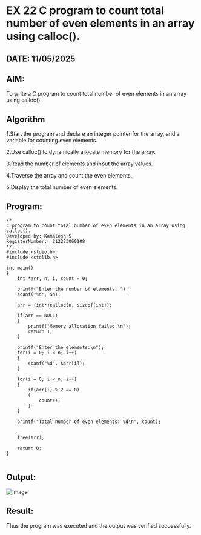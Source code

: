 # EX 22 C program to count total number of even elements in an array using calloc().
## DATE: 11/05/2025
## AIM:
To write a C program to count total number of even elements in an array using calloc().

## Algorithm
1.Start the program and declare an integer pointer for the array, and a variable for counting even elements.

2.Use calloc() to dynamically allocate memory for the array.

3.Read the number of elements and input the array values.

4.Traverse the array and count the even elements.

5.Display the total number of even elements. 

## Program:
```
/*
C program to count total number of even elements in an array using calloc().
Developed by: Kamalesh S
RegisterNumber:  212223060108
*/
#include <stdio.h>
#include <stdlib.h>

int main()
{
    int *arr, n, i, count = 0;

    printf("Enter the number of elements: ");
    scanf("%d", &n);

    arr = (int*)calloc(n, sizeof(int));

    if(arr == NULL)  
    {
        printf("Memory allocation failed.\n");
        return 1;
    }

    printf("Enter the elements:\n");
    for(i = 0; i < n; i++)
    {
        scanf("%d", &arr[i]);
    }

    for(i = 0; i < n; i++)
    {
        if(arr[i] % 2 == 0)
        {
            count++;
        }
    }

    printf("Total number of even elements: %d\n", count);

    
    free(arr);

    return 0;
}


```

## Output:

![image](https://github.com/user-attachments/assets/06604a64-225b-470b-a5dc-f9f9382279d0)


## Result:
Thus the program was executed and the output was verified successfully.
